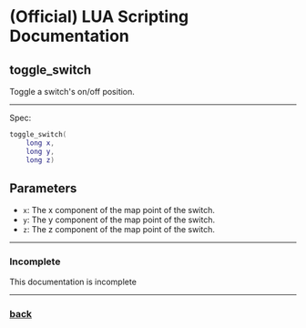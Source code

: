 
# (Official) LUA Scripting Documentation

## toggle_switch

Toggle a switch's on/off position.

___

Spec:

```lua
toggle_switch(
	long x,
	long y,
	long z)
```

## Parameters

- `x`: The x component of the map point of the switch.
- `y`: The y component of the map point of the switch.
- `z`: The z component of the map point of the switch.

___

### Incomplete

This documentation is incomplete

___

### [back](../other)
